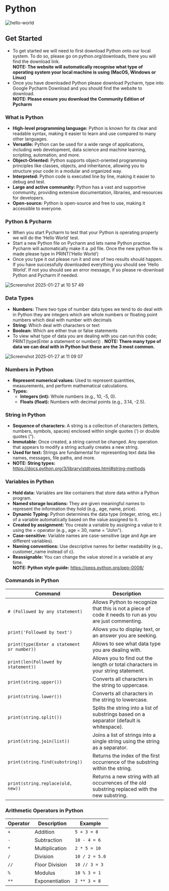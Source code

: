 # **Python**
![hello-world](https://github.com/user-attachments/assets/32a87345-b105-4a63-88ec-badcd19bd2eb)

## **Get Started**
-	To get started we will need to first download Python onto our local system. To do so, please go on python.org/downloads, there you will find the download link.<br>
**NOTE: The website will automatically recognise what type of operating system your local machine is using (MacOS, Windows or Linux)**
-	Once you have downloaded Python please download Pycharm, type into Google Pycharm Download and you should find the website to download. <br>
**NOTE: Please ensure you download the Community Edition of Pycharm**

### **What is Python** 
-	**High-level programming language:** Python is known for its clear and readable syntax, making it easier to learn and use compared to many other languages. 
-	**Versatile:** Python can be used for a wide range of applications, including web development, data science and machine learning, scripting, automation, and more. 
-	**Object-Oriented:** Python supports object-oriented programming principles like classes, objects, and inheritance, allowing you to structure your code in a modular and organized way. 
-	**Interpreted:** Python code is executed line by line, making it easier to debug and test. 
-	**Large and active community:** Python has a vast and supportive community, providing extensive documentation, libraries, and resources for developers. 
-	**Open-source:** Python is open-source and free to use, making it accessible to everyone.

### **Python & Pycharm**
-	When you start Pycharm to test that your Python is operating properly we will do the ‘Hello World’ test.
-	Start a new Python file on Pycharm and lets name Python practise. Pycharm will automatically make it a .pd file. Once the new python file is made please type in PRINT(‘Hello World’)
-	Once you type it out please run it and one of two results should happen. If you have successfully downloaded everything you should see ‘Hello World’. If not you should see an error message, if so please re-download Python and Pycharm if needed.

![Screenshot 2025-01-27 at 10 57 49](https://github.com/user-attachments/assets/59cce9d3-653f-47e1-ad78-7aca1b7a779b)


### **Data Types**
-	**Numbers:** There two type of number data types we tend to do deal with in Python they are integers which are whole numbers or floating point numbers which deal with number with decimals
-	**String:** Which deal with characters or text
-	**Boolean:** Which are either true or false statements
-	To view what type of data you are dealing with you can run this code; PRINT(type(Enter a statement or number))
. **NOTE: There many type of data we can deal with in Python but these are the 3 most common.**

![Screenshot 2025-01-27 at 11 09 07](https://github.com/user-attachments/assets/d10bec2a-78c6-4490-8329-d309e0beac23)


### **Numbers in Python**
-	**Represent numerical values:** Used to represent quantities, measurements, and perform mathematical calculations.
- **Types:**
  - **Integers (int):** Whole numbers (e.g., 10, -5, 0).
  -	**Floats (float):** Numbers with decimal points (e.g., 3.14, -2.5).

### **String in Python**
- **Sequence of characters:** A string is a collection of characters (letters, numbers, symbols, spaces) enclosed within single quotes (') or double quotes (").
- **Immutable:** Once created, a string cannot be changed. Any operation that appears to modify a string actually creates a new string.
- **Used for text:** Strings are fundamental for representing text data like names, messages, file paths, and more.<br>
- **NOTE: String types:** https://docs.python.org/3/library/stdtypes.html#string-methods

### **Variables in Python**
-	**Hold data:** Variables are like containers that store data within a Python program.
-	**Named storage locations:** They are given meaningful names to represent the information they hold (e.g., age, name, price).
-	**Dynamic Typing:** Python determines the data type (integer, string, etc.) of a variable automatically based on the value assigned to it.
-	**Created by assignment:** You create a variable by assigning a value to it using the = operator (e.g., age = 30, name = "John").
-	**Case-sensitive:** Variable names are case-sensitive (age and Age are different variables).
-	**Naming conventions:** Use descriptive names for better readability (e.g., customer_name instead of c).
-	**Reassignable:** You can change the value stored in a variable at any time.<br>
**NOTE: Python style guide:** https://peps.python.org/pep-0008/

### **Commands in Python**

| Command | Description |
|---|---|
| `# (Followed by any statement)` | Allows Python to recognize that this is not a piece of code it needs to run as you are just commenting. |
| `print('Followed by text')` | Allows you to display text, or an answer you are seeking. |
| `print(type(Enter a statement or number))` | Allows to see what data type you are dealing with. |
| `print(len(Followed by statement))` | Allows you to find out the length or total characters in your string statement. |
| `print(string.upper())` | Converts all characters in the string to uppercase. |
| `print(string.lower())` | Converts all characters in the string to lowercase. |
| `print(string.split())` | Splits the string into a list of substrings based on a separator (default is whitespace). |
| `print(string.join(list))` | Joins a list of strings into a single string using the string as a separator. |
| `print(string.find(substring))` | Returns the index of the first occurrence of the substring within the string. |
| `print(string.replace(old, new))` | Returns a new string with all occurrences of the old substring replaced with the new substring. |

### **Arithmetic Operators in Python**

| Operator | Description | Example |
|---|---|---|
| `+` | Addition | `5 + 3 = 8` |
| `-` | Subtraction | `10 - 4 = 6` |
| `*` | Multiplication | `2 * 5 = 10` |
| `/` | Division | `10 / 2 = 5.0` |
| `//` | Floor Division | `10 // 3 = 3` |
| `%` | Modulus | `10 % 3 = 1` |
| `**` | Exponentiation | `2 ** 3 = 8` |
